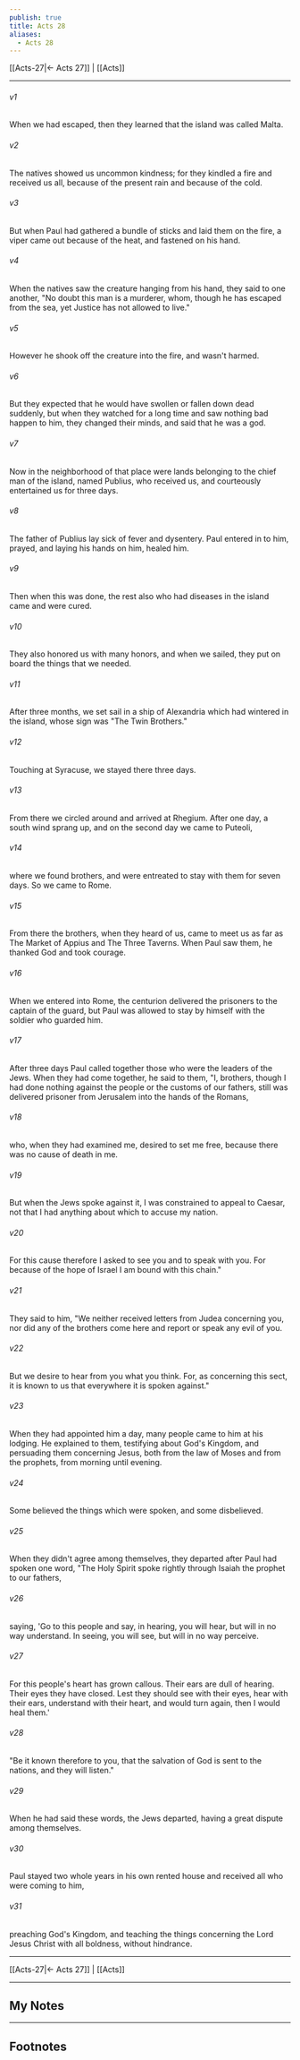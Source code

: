 ```yaml
---
publish: true
title: Acts 28
aliases:
  - Acts 28
---
```


[[Acts-27|← Acts 27]] | [[Acts]]
***



###### v1 
When we had escaped, then they learned that the island was called Malta. 

###### v2 
The natives showed us uncommon kindness; for they kindled a fire and received us all, because of the present rain and because of the cold. 

###### v3 
But when Paul had gathered a bundle of sticks and laid them on the fire, a viper came out because of the heat, and fastened on his hand. 

###### v4 
When the natives saw the creature hanging from his hand, they said to one another, "No doubt this man is a murderer, whom, though he has escaped from the sea, yet Justice has not allowed to live." 

###### v5 
However he shook off the creature into the fire, and wasn't harmed. 

###### v6 
But they expected that he would have swollen or fallen down dead suddenly, but when they watched for a long time and saw nothing bad happen to him, they changed their minds, and said that he was a god. 

###### v7 
Now in the neighborhood of that place were lands belonging to the chief man of the island, named Publius, who received us, and courteously entertained us for three days. 

###### v8 
The father of Publius lay sick of fever and dysentery. Paul entered in to him, prayed, and laying his hands on him, healed him. 

###### v9 
Then when this was done, the rest also who had diseases in the island came and were cured. 

###### v10 
They also honored us with many honors, and when we sailed, they put on board the things that we needed. 

###### v11 
After three months, we set sail in a ship of Alexandria which had wintered in the island, whose sign was "The Twin Brothers." 

###### v12 
Touching at Syracuse, we stayed there three days. 

###### v13 
From there we circled around and arrived at Rhegium. After one day, a south wind sprang up, and on the second day we came to Puteoli, 

###### v14 
where we found brothers, and were entreated to stay with them for seven days. So we came to Rome. 

###### v15 
From there the brothers, when they heard of us, came to meet us as far as The Market of Appius and The Three Taverns. When Paul saw them, he thanked God and took courage. 

###### v16 
When we entered into Rome, the centurion delivered the prisoners to the captain of the guard, but Paul was allowed to stay by himself with the soldier who guarded him. 

###### v17 
After three days Paul called together those who were the leaders of the Jews. When they had come together, he said to them, "I, brothers, though I had done nothing against the people or the customs of our fathers, still was delivered prisoner from Jerusalem into the hands of the Romans, 

###### v18 
who, when they had examined me, desired to set me free, because there was no cause of death in me. 

###### v19 
But when the Jews spoke against it, I was constrained to appeal to Caesar, not that I had anything about which to accuse my nation. 

###### v20 
For this cause therefore I asked to see you and to speak with you. For because of the hope of Israel I am bound with this chain." 

###### v21 
They said to him, "We neither received letters from Judea concerning you, nor did any of the brothers come here and report or speak any evil of you. 

###### v22 
But we desire to hear from you what you think. For, as concerning this sect, it is known to us that everywhere it is spoken against." 

###### v23 
When they had appointed him a day, many people came to him at his lodging. He explained to them, testifying about God's Kingdom, and persuading them concerning Jesus, both from the law of Moses and from the prophets, from morning until evening. 

###### v24 
Some believed the things which were spoken, and some disbelieved. 

###### v25 
When they didn't agree among themselves, they departed after Paul had spoken one word, "The Holy Spirit spoke rightly through Isaiah the prophet to our fathers, 

###### v26 
saying, 'Go to this people and say, in hearing, you will hear, but will in no way understand. In seeing, you will see, but will in no way perceive. 

###### v27 
For this people's heart has grown callous. Their ears are dull of hearing. Their eyes they have closed. Lest they should see with their eyes, hear with their ears, understand with their heart, and would turn again, then I would heal them.' 

###### v28 
"Be it known therefore to you, that the salvation of God is sent to the nations, and they will listen." 

###### v29 
When he had said these words, the Jews departed, having a great dispute among themselves. 

###### v30 
Paul stayed two whole years in his own rented house and received all who were coming to him, 

###### v31 
preaching God's Kingdom, and teaching the things concerning the Lord Jesus Christ with all boldness, without hindrance.

***
[[Acts-27|← Acts 27]] | [[Acts]]

---
## My Notes

---
## Footnotes